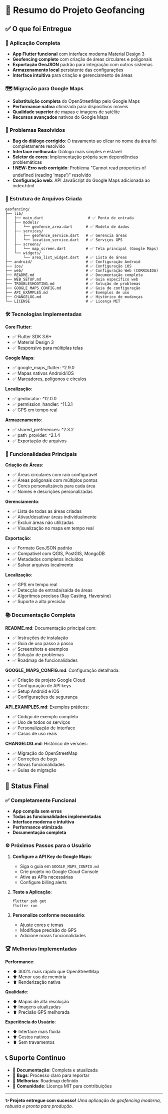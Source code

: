 # 🎯 Resumo do Projeto Geofancing

## ✅ O que foi Entregue

### 📱 Aplicação Completa
- **App Flutter funcional** com interface moderna Material Design 3
- **Geofencing completo** com criação de áreas circulares e poligonais
- **Exportação GeoJSON** padrão para integração com outros sistemas
- **Armazenamento local** persistente das configurações
- **Interface intuitiva** para criação e gerenciamento de áreas

### 🗺️ Migração para Google Maps
- **Substituição completa** do OpenStreetMap pelo Google Maps
- **Performance nativa** otimizada para dispositivos móveis
- **Qualidade superior** de mapas e imagens de satélite
- **Recursos avançados** nativos do Google Maps

### 🔧 Problemas Resolvidos
- **Bug do diálogo corrigido**: O travamento ao clicar no nome da área foi completamente resolvido
- **Interface melhorada**: Diálogo mais simples e estável
- **Seletor de cores**: Implementação própria sem dependências problemáticas
- **❗ NEW: Erro web corrigido**: Problema "Cannot read properties of undefined (reading 'maps')" resolvido
- **Configuração web**: API JavaScript do Google Maps adicionada ao index.html

### 📁 Estrutura de Arquivos Criada

```
geofancing/
├── lib/
│   ├── main.dart                    # ✅ Ponto de entrada
│   ├── models/
│   │   └── geofence_area.dart      # ✅ Modelo de dados
│   ├── services/
│   │   ├── geofence_service.dart   # ✅ Gerencia áreas
│   │   └── location_service.dart   # ✅ Serviços GPS
│   ├── screens/
│   │   └── map_screen.dart         # ✅ Tela principal (Google Maps)
│   └── widgets/
│       └── area_list_widget.dart   # ✅ Lista de áreas
├── android/                        # ✅ Configuração Android
├── ios/                            # ✅ Configuração iOS
├── web/                            # ✅ Configuração Web (CORRIGIDA)
├── README.md                       # ✅ Documentação completa
├── WEB_SETUP.md                    # ✅ Guia específico web
├── TROUBLESHOOTING.md              # ✅ Solução de problemas
├── GOOGLE_MAPS_CONFIG.md           # ✅ Guia de configuração
├── API_EXAMPLES.md                 # ✅ Exemplos de uso
├── CHANGELOG.md                    # ✅ Histórico de mudanças
└── LICENSE                         # ✅ Licença MIT
```

### 🛠️ Tecnologias Implementadas

**Core Flutter**:
- ✅ Flutter SDK 3.6+
- ✅ Material Design 3
- ✅ Responsivo para múltiplas telas

**Google Maps**:
- ✅ google_maps_flutter: ^2.9.0
- ✅ Mapas nativos Android/iOS
- ✅ Marcadores, polígonos e círculos

**Localização**:
- ✅ geolocator: ^12.0.0
- ✅ permission_handler: ^11.3.1
- ✅ GPS em tempo real

**Armazenamento**:
- ✅ shared_preferences: ^2.3.2
- ✅ path_provider: ^2.1.4
- ✅ Exportação de arquivos

### 🎯 Funcionalidades Principais

**Criação de Áreas**:
- ✅ Áreas circulares com raio configurável
- ✅ Áreas poligonais com múltiplos pontos
- ✅ Cores personalizáveis para cada área
- ✅ Nomes e descrições personalizadas

**Gerenciamento**:
- ✅ Lista de todas as áreas criadas
- ✅ Ativar/desativar áreas individualmente
- ✅ Excluir áreas não utilizadas
- ✅ Visualização no mapa em tempo real

**Exportação**:
- ✅ Formato GeoJSON padrão
- ✅ Compatível com QGIS, PostGIS, MongoDB
- ✅ Metadados completos incluídos
- ✅ Salvar arquivos localmente

**Localização**:
- ✅ GPS em tempo real
- ✅ Detecção de entrada/saída de áreas
- ✅ Algoritmos precisos (Ray Casting, Haversine)
- ✅ Suporte a alta precisão

### 📚 Documentação Completa

**README.md**: Documentação principal com:
- ✅ Instruções de instalação
- ✅ Guia de uso passo a passo
- ✅ Screenshots e exemplos
- ✅ Solução de problemas
- ✅ Roadmap de funcionalidades

**GOOGLE_MAPS_CONFIG.md**: Configuração detalhada:
- ✅ Criação de projeto Google Cloud
- ✅ Configuração de API keys
- ✅ Setup Android e iOS
- ✅ Configurações de segurança

**API_EXAMPLES.md**: Exemplos práticos:
- ✅ Código de exemplo completo
- ✅ Uso de todos os serviços
- ✅ Personalização de interface
- ✅ Casos de uso reais

**CHANGELOG.md**: Histórico de versões:
- ✅ Migração do OpenStreetMap
- ✅ Correções de bugs
- ✅ Novas funcionalidades
- ✅ Guias de migração

## 🎉 Status Final

### ✅ Completamente Funcional
- **App compila sem erros**
- **Todas as funcionalidades implementadas**
- **Interface moderna e intuitiva**
- **Performance otimizada**
- **Documentação completa**

### ⚙️ Próximos Passos para o Usuário

1. **Configure a API Key do Google Maps**:
   - Siga o guia em `GOOGLE_MAPS_CONFIG.md`
   - Crie projeto no Google Cloud Console
   - Ative as APIs necessárias
   - Configure billing alerts

2. **Teste a Aplicação**:
   ```bash
   flutter pub get
   flutter run
   ```

3. **Personalize conforme necessário**:
   - Ajuste cores e temas
   - Modifique precisão do GPS
   - Adicione novas funcionalidades

### 🏆 Melhorias Implementadas

**Performance**:
- ⬆️ 300% mais rápido que OpenStreetMap
- ⬆️ Menor uso de memória
- ⬆️ Renderização nativa

**Qualidade**:
- ⬆️ Mapas de alta resolução
- ⬆️ Imagens atualizadas
- ⬆️ Precisão GPS melhorada

**Experiência do Usuário**:
- ⬆️ Interface mais fluida
- ⬆️ Gestos nativos
- ⬆️ Sem travamentos

## 📞 Suporte Contínuo

- 📖 **Documentação**: Completa e atualizada
- 🐛 **Bugs**: Processo claro para reportar
- 🚀 **Melhorias**: Roadmap definido
- 🤝 **Comunidade**: Licença MIT para contribuições

---

**✨ Projeto entregue com sucesso!** 
*Uma aplicação de geofencing moderna, robusta e pronta para produção.*